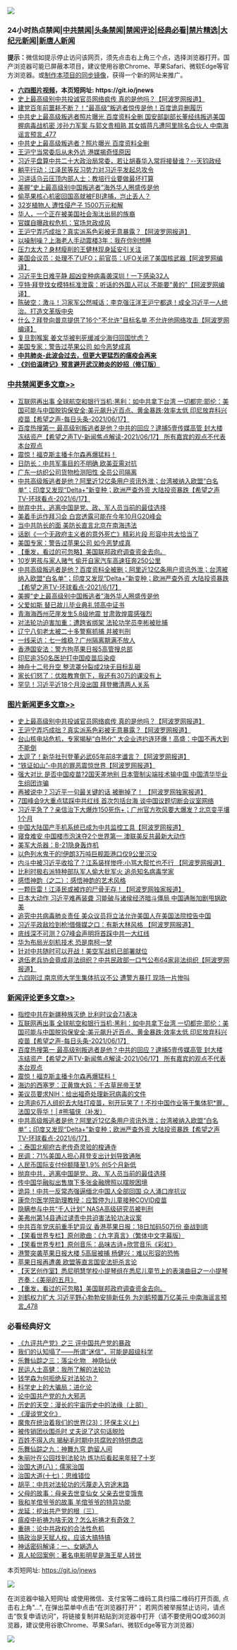 ![](https://raw.githubusercontent.com/fqnews/bnews/master/64photo/fqnews-qr.jpg)

<div id="tt">
<h3>24小时热点禁闻|<a href="#%E4%B8%AD%E5%85%B1%E7%A6%81%E9%97%BB%E6%9B%B4%E5%A4%9A%E6%96%87%E7%AB%A0">中共禁闻</a>|<a href="#%E5%9B%BE%E7%89%87%E6%96%B0%E9%97%BB%E6%9B%B4%E5%A4%9A%E6%96%87%E7%AB%A0">头条禁闻</a>|<a href="#%E6%96%B0%E9%97%BB%E8%AF%84%E8%AE%BA%E6%9B%B4%E5%A4%9A%E6%96%87%E7%AB%A0">禁闻评论|<a href="#%E5%BF%85%E7%9C%8B%E7%BB%8F%E5%85%B8%E5%A5%BD%E6%96%87">经典必看|<a href="/video.md#%E7%A6%81%E7%89%87%E7%B2%BE%E9%80%89">禁片精选</a>|<a href="https://github.com/fqnews/djy/blob/master/gb/nf1351518.md#1">大纪元新闻</a>|<a href="https://github.com/fqnews/ntdtv/blob/master/gb/prog204.md#1">新唐人新闻</a></h3>
<div><b>提示：</b>微信如提示停止访问该网页，须先点击右上角三个点，选择浏览器打开。国产浏览器可能已屏蔽本项目，建议使用谷歌Chrome、苹果Safari、微软Edge等官方浏览器。或<a href="https://github.com/fqnews/bnews/blob/master/%E5%88%B6%E4%BD%9Cgit%E7%A6%81%E9%97%BB%E9%95%9C%E5%83%8F.md">制作本项目的同步镜像</a>，获得一个新的网址来推广。</div>
<ul>
<li><b><a href="http://d1.bdrive.tk/64.mp4" target="_blank">六四图片视频</a>，本页短网址: https://git.io/jnews</b></li>
<li><a href="/topimagenews/20210617/1568586.md">史上最高级别中共投诚官员网络疯传 真的是他吗？【阿波罗网报道】</a></li>
<li><a href="/comments/20210617/1568497.md">建党百年前噩耗不断？！“最高级”叛逃者惊传是他！百度诡异删履历</a></li>
<li><a href="/comments/20210617/1568564.md">中共史上最高级叛逃者照片曝光 百度资料全删 国安部副部长董经纬叛逃美国 握病毒战机密 涉孙力军案 与郭文贵相熟 其女婿蒋凡遭阿里除名合伙人 中南海谣言预言_477</a></li>
<li><a href="/cbnews/20210617/1568531.md">中共史上最高级叛逃者？照片曝光 百度资料全删</a></li>
<li><a href="/cbnews/20210617/1568493.md">王沪宁当常委后从未外访 港媒揭奇怪原因</a></li>
<li><a href="/bannedvideo/20210617/1568669.md">习近平盘算中共二十大政治局常委，若让胡春华入常将接替谁？--天钧政经</a></li>
<li><a href="/cbnews/20210617/1568536.md">躺平行动：江泽民等反习势力对习近平发起总攻令</a></li>
<li><a href="/cnnews/20210617/1568542.md">习讲话乌云压顶内部人士：教培行业要做最坏打算</a></li>
<li><a href="/cbnews/20210617/1568911.md">美握“史上最高级别中国叛逃者”海外华人圈盛传是他</a></li>
<li><a href="/cnnews/20210617/1568706.md">偷苹果核心机密回国高就被FBI逮捕，岂止丢人？</a></li>
<li><a href="/cnnews/20210617/1568744.md">32岁植物人 遭性侵产子 1500万元和解</a></li>
<li><a href="/comments/20210617/1568533.md">华人，一个正在被美国社会淘汰出局的族裔</a></li>
<li><a href="/cnnews/20210617/1568686.md">官媒自曝政权危机：官场怠政成风</a></li>
<li><a href="/topimagenews/20210617/1568585.md">王沪宁弄巧成拙？真实派系色彩被无意暴露？【阿波罗网报道】</a></li>
<li><a href="/cbnews/20210617/1568647.md">以噪制噪？上海老人手动震楼3年：我在你别想睡</a></li>
<li><a href="/cbnews/20210617/1568781.md">压力太大？身材瘦削的王健林现身延安引关注</a></li>
<li><a href="/cnnews/20210617/1568715.md">美国会议员：处理不了UFO；前官员：UFO关闭了美国核武器【阿波罗网编译】</a></li>
<li><a href="/comments/20210617/1568558.md">习近平生日难平静 超凶变种病毒袭深圳！一下感染32人</a></li>
<li><a href="/cnnews/20210617/1568677.md">亨特·拜登找女模特标准泄露：听话的外国人可以 不能要"黄的"【阿波罗网编译】</a></li>
<li><a href="/bannedvideo/20210617/1568722.md">陈破空：激斗！习家军公然喊话：李克强汪洋王沪宁都退！成全习近平一人统治。打造文革版中央</a></li>
<li><a href="/cnnews/20210617/1568604.md">什么？拜登向普京提供了16个"不允许"目标名单 不允许他网络攻击【阿波罗网编译】</a></li>
<li><a href="/comments/20210617/1568703.md">复旦割喉案 姜文华被判死缓减少海归回国忧虑？</a></li>
<li><a href="/cbnews/20210618/1568998.md">美国专家：警告过苹果公司 如今恶梦成真</a></li>
<li><b><a href="/comments/20200211/1275071.md" target="_blank">中共肺炎-此波会过去，但更大更猛烈的瘟疫会再来</a></b></li>
<li><b><a href="/comments/20200207/1272816.md" target="_blank">《刘伯温碑记》预言避开武汉肺炎的妙招（修订版）</a></b></li>
</ul>
</div>

<div class="catlist">
<h3><a href="/cbnews/" target="_blank">中共禁闻</a><span><a href="/cbnews/" target="_blank" rel="nofollow">更多文章>></a></span></h3>
<ul>
<li><a href="/comments/20210618/1569097.md" target="_blank">互联网再出事 全球航空和银行当机;黑利：如中共拿下台湾 一切都完;耶伦：美国可能与中国脱钩保安全;美元飙升近百点、黄金暴跌;效率太低 印尼放弃科兴疫苗【希望之声-每日头条-2021/06/17】</a></li>
<li><a href="/comments/20210618/1569096.md" target="_blank">百度热搜第一  最高级别叛逃者是他？中共的回应？逮捕5壹传媒高管  封大楼 冻结资产【希望之声TV-新闻焦点解读-2021/06/17】  所有嘉宾的观点不代表本台观点</a></li>
<li><a href="/comments/20210618/1569091.md" target="_blank">震惊！福克斯主播卡尔森再爆猛料！</a></li>
<li><a href="/cbnews/20210618/1569025.md" target="_blank">日防长：中共军事目的不明确 欧美亚需对抗</a></li>
<li><a href="/cbnews/20210618/1569024.md" target="_blank">广东一纺织公司货物检测阳性 全员公司隔离</a></li>
<li><a href="/comments/20210618/1569023.md" target="_blank">中共高级叛逃者是他？阿里近12亿条用户资讯外泄；台湾被纳入欧盟“白名单”；印度又发现“Delta+”新变种；欧洲严查外资 大陆投资暴跌【希望之声TV-环球看点-2021/6/17】</a></li>
<li><a href="/comments/20210618/1569016.md" target="_blank">抛弃中共，逃离中国是党、政、军人员当前的最佳选择</a></li>
<li><a href="/cbnews/20210618/1569013.md" target="_blank">美着手运作拜习会 白宫透露可能在今年10月G20峰会</a></li>
<li><a href="/cbnews/20210618/1569012.md" target="_blank">当中共防长的面 美防长直言北京在南海违法</a></li>
<li><a href="/cbnews/20210618/1569011.md" target="_blank">话剧《一个无政府主义者的意外死亡》精彩片段 形容中共太恰当了</a></li>
<li><a href="/cbnews/20210618/1568998.md" target="_blank">美国专家：警告过苹果公司 如今恶梦成真</a></li>
<li><a href="/comments/20210618/1568964.md" target="_blank">【重发，看过的可忽略】美国联邦政府调查资金去向。</a></li>
<li><a href="/cbnews/20210618/1568945.md" target="_blank">10岁男孩与家人赌气 偷开自家汽车高速狂奔250公里</a></li>
<li><a href="/comments/20210618/1568943.md" target="_blank">中共高级叛逃者是他？百度资料全被删；阿里近12亿条用户资讯外泄；台湾被纳入欧盟“白名单”；印度又发现“Delta+”新变种；欧洲严查外资 大陆投资暴跌【希望之声TV-环球看点-2021/6/17】</a></li>
<li><a href="/cbnews/20210617/1568911.md" target="_blank">美握“史上最高级别中国叛逃者”海外华人圈盛传是他</a></li>
<li><a href="/cbnews/20210617/1568892.md" target="_blank">父爱如斯 替已故儿毕业典礼领高中证书</a></li>
<li><a href="/cbnews/20210617/1568867.md" target="_blank">青海海西州茫崖发生5.8级地震 甘肃敦煌震感强烈</a></li>
<li><a href="/cbnews/20210617/1568866.md" target="_blank">对法轮功迫害加重：遭跨省绑架 法轮功学员李彬被批捕</a></li>
<li><a href="/cbnews/20210617/1568865.md" target="_blank">辽宁八旬老太被二十多警察抓捕 并被判刑</a></li>
<li><a href="/cbnews/20210617/1568848.md" target="_blank">一线采访：七一维稳？广州隔离期满不放人</a></li>
<li><a href="/cbnews/20210617/1568830.md" target="_blank">香港国安法：警方拘苹果日报5高管搜总部</a></li>
<li><a href="/cbnews/20210617/1568804.md" target="_blank">印尼逾350名医护打中国疫苗后染疫</a></li>
<li><a href="/cbnews/20210617/1568807.md" target="_blank">神舟十二号升空 整流罩分裂成2块无目标乱砸</a></li>
<li><a href="/cbnews/20210617/1568806.md" target="_blank">家长们怒了：优胜教育倒下，我还有30万的课没有上</a></li>
<li><a href="/cbnews/20210617/1568782.md" target="_blank">罕见！习近平近18个月没出国 拜登撇清两人关系</a></li>

</ul>
</div>
<div class="catlist">
<h3><a href="/topimagenews/" target="_blank">图片新闻</a><span><a href="/topimagenews/" target="_blank" rel="nofollow">更多文章>></a></span></h3>
<ul>
<li><a href="/topimagenews/20210617/1568586.md" target="_blank">史上最高级别中共投诚官员网络疯传 真的是他吗？【阿波罗网报道】</a></li>
<li><a href="/topimagenews/20210617/1568585.md" target="_blank">王沪宁弄巧成拙？真实派系色彩被无意暴露？【阿波罗网报道】</a></li>
<li><a href="/topimagenews/20210616/1567991.md" target="_blank">台山核电站危机，专家揭秘“白热化” 大企业违约连环爆！高盛：中国不再大到不能倒</a></li>
<li><a href="/topimagenews/20210616/1567809.md" target="_blank">太逗了！新华社刊登董必武65年前8字谶言？【阿波罗网报道】</a></li>
<li><a href="/topimagenews/20210616/1567674.md" target="_blank">“铁证如山”-中共的罪恶震惊世界【阿波罗网报道】</a></li>
<li><a href="/topimagenews/20210615/1567286.md" target="_blank">强大对比 是否中国疫苗?2国天差地别 日本管制尖端技术输中国 中国清华毕业生组团诈骗</a></li>
<li><a href="/topimagenews/20210615/1567099.md" target="_blank">再被说中？习近平一句最关键的话 被删掉了！ 【阿波罗网独家报道】</a></li>
<li><a href="/topimagenews/20210614/1566582.md" target="_blank">7国峰会9大重点猛踩中共红线 首次包括台海 谈中国议题切断会议室网络</a></li>
<li><a href="/topimagenews/20210614/1566288.md" target="_blank">习近平急了？亲信治下大爆炸150死伤+；广州官方吹风要大爆发？北京变平壤1个月</a></li>
<li><a href="/topimagenews/20210614/1566204.md" target="_blank">中国大陆国产手机系统已成为中共监控工具【阿波罗网报道】</a></li>
<li><a href="/topimagenews/20210614/1566191.md" target="_blank">寝食难安 中国楼市泡沫夺2个世界第一 澳联美反共最新大动作</a></li>
<li><a href="/topimagenews/20210613/1565974.md" target="_blank">美军大杀器：B-21隐身轰炸机</a></li>
<li><a href="/topimagenews/20210613/1565965.md" target="_blank">以色列水鬼干的!伊朗3万吨巨舰距港口仅9公里沉没</a></li>
<li><a href="/topimagenews/20210613/1565945.md" target="_blank">内斗中被习近平收拾了？江系装样惨呼:小骂大帮忙也不行 【阿波罗网报道】</a></li>
<li><a href="/topimagenews/20210613/1565758.md" target="_blank">比利时极右派特种部队军人偷大批军火 追杀知名病毒学家</a></li>
<li><a href="/comments/20210612/1565472.md" target="_blank">感悟神韵（之二）：感悟神韵的艺术风格</a></li>
<li><a href="/topimagenews/20210612/1565301.md" target="_blank">一颗巨雷！江泽民或被炸的尸骨无存！【阿波罗网独家报道】</a></li>
<li><a href="/topimagenews/20210611/1564833.md" target="_blank">日本大动作 习近平难再装聋 习能破与诸侯经济暗斗僵局 中国通胀加剧甩锅欧美</a></li>
<li><a href="/topimagenews/20210611/1564685.md" target="_blank">追究中共病毒肺炎责任 美众议员将立法允许美国人在美国法院控告中国</a></li>
<li><a href="/topimagenews/20210611/1564647.md" target="_blank">习近平政敌捡到枪!借俄媒之口：有斯大林风格 【阿波罗网报道】</a></li>
<li><a href="/topimagenews/20210609/1563248.md" target="_blank">底线深不可测？G7峰会声明将首踩中共一大红线</a></li>
<li><a href="/topimagenews/20210609/1563122.md" target="_blank">华为布局光刻机技术 恐是南柯一梦</a></li>
<li><a href="/topimagenews/20210608/1562813.md" target="_blank">针对中共随时可以开战！美空军战机已部署就位</a></li>
<li><a href="/topimagenews/20210608/1562650.md" target="_blank">退伍老兵协会竟成非法组织？中共民政部一口气公布64家非法组织【阿波罗网报道】</a></li>
<li><a href="/topimagenews/20210608/1562320.md" target="_blank">六四刚过 南京师大学生集体抗议不公 遭警方暴打 现场一片惨叫</a></li>

</ul>
</div>
<div class="catlist">
<h3><a href="/comments/" target="_blank">新闻评论</a><span><a href="/comments/" target="_blank" rel="nofollow">更多文章>></a></span></h3>
<ul>
<li><a href="/comments/20210618/1569108.md" target="_blank">指控中共在新疆种族灭绝 比利时议会7.1表决</a></li>
<li><a href="/comments/20210618/1569097.md" target="_blank">互联网再出事 全球航空和银行当机;黑利：如中共拿下台湾 一切都完;耶伦：美国可能与中国脱钩保安全;美元飙升近百点、黄金暴跌;效率太低 印尼放弃科兴疫苗【希望之声-每日头条-2021/06/17】</a></li>
<li><a href="/comments/20210618/1569096.md" target="_blank">百度热搜第一  最高级别叛逃者是他？中共的回应？逮捕5壹传媒高管  封大楼 冻结资产【希望之声TV-新闻焦点解读-2021/06/17】  所有嘉宾的观点不代表本台观点</a></li>
<li><a href="/comments/20210618/1569091.md" target="_blank">震惊！福克斯主播卡尔森再爆猛料！</a></li>
<li><a href="/comments/20210618/1569083.md" target="_blank">海边的西塞罗：正黄旗大妈：千古草民帝王梦</a></li>
<li><a href="/comments/20210618/1569077.md" target="_blank">美议员要求NIH：给出福奇处理新冠病毒的文件</a></li>
<li><a href="/comments/20210618/1569039.md" target="_blank">台湾逾6万人组织去大陆打疫苗，别开玩笑了！不抄中国作业等于集体犯*罪，法国又辱华！│#熊猫侠（补发）</a></li>
<li><a href="/comments/20210618/1569023.md" target="_blank">中共高级叛逃者是他？阿里近12亿条用户资讯外泄；台湾被纳入欧盟“白名单”；印度又发现“Delta+”新变种；欧洲严查外资 大陆投资暴跌【希望之声TV-环球看点-2021/6/17】</a></li>
<li><a href="/comments/20210618/1569022.md" target="_blank">：泰国北柳府古老传奇灵验的梭通寺</a></li>
<li><a href="/comments/20210618/1569021.md" target="_blank">民调：71%美国人担心拜登支出计划导致通胀</a></li>
<li><a href="/comments/20210618/1569020.md" target="_blank">人民币国际支付份额降至1.9% 创5个月新低</a></li>
<li><a href="/comments/20210618/1569016.md" target="_blank">抛弃中共，逃离中国是党、政、军人员当前的最佳选择</a></li>
<li><a href="/comments/20210618/1569009.md" target="_blank">传中国华融拟出售旗下多张金融牌照以摆脱困境</a></li>
<li><a href="/comments/20210618/1568997.md" target="_blank">诡异！中共一反常态强逼缅北中国人全部回国 众人涌口岸抗议</a></li>
<li><a href="/comments/20210618/1568992.md" target="_blank">康奈尔医学院助理教授：应暂停为儿童接种COVID疫苗</a></li>
<li><a href="/comments/20210618/1568991.md" target="_blank">隐瞒参与中共“千人计划” NASA高级研究员被判刑</a></li>
<li><a href="/comments/20210618/1568978.md" target="_blank">美弗州第14县通过谴责中共迫害法轮功决议案</a></li>
<li><a href="/comments/20210618/1568975.md" target="_blank">中共百年党庆前重手铲异议 香港苹果日报：18日加码50万份 奋战到底</a></li>
<li><a href="/comments/20210618/1568974.md" target="_blank">【笑看世界专栏】原创歌曲：《九字真言》（繁体中文字幕版）</a></li>
<li><a href="/comments/20210618/1568972.md" target="_blank">【笑看世界专栏】原创音乐：品味古诗+欣赏音乐《彩虹》</a></li>
<li><a href="/comments/20210618/1568971.md" target="_blank">港警突袭苹果日报大楼 5高层被捕 杨健兴：难以形容的恐怖</a></li>
<li><a href="/comments/20210618/1568970.md" target="_blank">苹果日报再遭袭 欧盟等直言国安法扼杀言论</a></li>
<li><a href="/comments/20210618/1568969.md" target="_blank">【天艺创作室】悉尼明慧学校小提琴组在悉尼儿童节上的表演曲目之一小提琴齐奏：《美丽的五月》</a></li>
<li><a href="/comments/20210618/1568964.md" target="_blank">【重发，看过的可忽略】美国联邦政府调查资金去向。</a></li>
<li><a href="/comments/20210618/1568955.md" target="_blank">刘鹤权力扩大 习近平野心勃勃安排新任务 为刘鹤预置万亿美元 中南海谣言预言_478</a></li>

</ul>
</div>

<div class="catlist">
<h3>必看经典好文</h3>
<ul>
<li><a href="/bookonline/20131116/201054.md" target="_blank">《九评共产党》之三 评中国共产党的暴政</a></li>
<li><a href="/sohnews/20161029/607205.md" target="_blank">我们的认知塌了——所谓“迷信”，可能是超级科学</a></li>
<li><a href="/tculture/20190101/1056889.md" target="_blank">乐舞仙踪之三：落尘化物　神隐仙伏</a></li>
<li><a href="/ccpdope/20200729/1369047.md" target="_blank">民运人士高健：我所了解的法轮功</a></li>
<li><a href="/comments/20210123/1473430.md" target="_blank">钱学森为何拒绝反对法轮功？</a></li>
<li><a href="/comments/20200605/783246.md" target="_blank">科学史上的大骗局：进化论</a></li>
<li><a href="/comments/20200717/1361899.md" target="_blank">论中国共产党的九大邪恶</a></li>
<li><a href="/tculture/20121025/73065.md" target="_blank">历史的天空：漫长的宇宙历史中的法缘（上部）</a></li>
<li><a href="/comments/20200521/783167.md" target="_blank">《漫谈党文化》</a></li>
<li><a href="/ssgc/20180904/993719.md" target="_blank">魔鬼在统治着我们的世界(23)：环保主义(上)</a></li>
<li><a href="/cbnews/20210331/1516754.md" target="_blank">被传销团伙围杀时 丈夫说了这句话脱险</a></li>
<li><a href="/lifebaike/20200711/1358994.md" target="_blank">百姓不得入内 揭秘毛时期中共腐败的特供商店</a></li>
<li><a href="/tculture/20170718/793528.md" target="_blank">乐舞仙踪之九：神舞九穹 韵留人间</a></li>
<li><a href="/comments/20210216/1488271.md" target="_blank">朱丽叶在公园找到法轮功 炼功后看起来年轻了十岁</a></li>
<li><a href="/cbnews/20190424/914482.md" target="_blank">治国大道(八)：儒家治国</a></li>
<li><a href="/comments/20201110/1428674.md" target="_blank">治国大道(十七)：思维错位</a></li>
<li><a href="/cbnews/20200720/1363328.md" target="_blank">胡平：中共对法轮功的污蔑走入穷途末路</a></li>
<li><a href="/cbnews/20210507/1541162.md" target="_blank">父母的故事：母亲去世变仙女 父亲去世变饿鬼</a></li>
<li><a href="/tculture/20200917/1398046.md" target="_blank">我和羊倌爷爷的故事 羊倌爷爷的特异功能</a></li>
<li><a href="/comments/20200929/1405201.md" target="_blank">龙延：挖出共产党的根（三）</a></li>
<li><a href="/comments/20200502/1322275.md" target="_blank">瘟疫中祈祷为啥无效？怎么祈祷才有奇效？</a></li>
<li><a href="/comments/20200705/783271.md" target="_blank">重磅：论中共政权的合法性危机</a></li>
<li><a href="/comments/20200814/1379994.md" target="_blank">搞政治是天赋人权，应该大搞特搞</a></li>
<li><a href="/comments/20200609/1342224.md" target="_blank">神话密码解译：一、女娲造人</a></li>
<li><a href="/comments/20200523/1332915.md" target="_blank">真人轮回案例：著名电影明星是海王星人转世</a></li>

</ul>
</div>

本页短网址: https://git.io/jnews

![](https://raw.githubusercontent.com/fqnews/bnews/master/64photo/fqnews-qr.jpg)

在浏览器中输入短网址 或使用微信、支付宝等二维码工具扫描二维码打开页面, 点击右上角"...", 在弹出菜单中点击“在浏览器打开”； 若网页被举报禁止访问，请点击“恢复申请访问”，将链接复制并粘贴到浏览器中打开（请不要使用QQ或360浏览器，建议使用谷歌Chrome、苹果Safari、微软Edge等官方浏览器）

![](https://raw.githubusercontent.com/fqnews/bnews/master/64photo/wx.jpg)